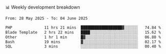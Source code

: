 📊 Weekly development breakdown
<!--START_SECTION:waka-->

```txt
From: 28 May 2025 - To: 04 June 2025

PHP              11 hrs 21 mins  ██████████████████▓░░░░░░   74.84 %
Blade Template   2 hrs 22 mins   ████░░░░░░░░░░░░░░░░░░░░░   15.62 %
Other            1 hr 1 min      █▓░░░░░░░░░░░░░░░░░░░░░░░   06.80 %
Bash             19 mins         ▓░░░░░░░░░░░░░░░░░░░░░░░░   02.17 %
SQL              3 mins          ░░░░░░░░░░░░░░░░░░░░░░░░░   00.40 %
```

<!--END_SECTION:waka-->
